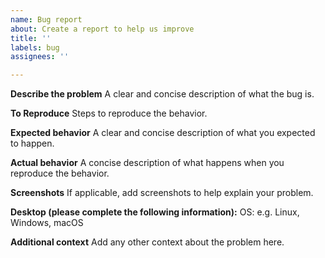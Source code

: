 ```yaml
---
name: Bug report
about: Create a report to help us improve
title: ''
labels: bug
assignees: ''

---
```


**Describe the problem**
A clear and concise description of what the bug is.

**To Reproduce**
Steps to reproduce the behavior.

**Expected behavior**
A clear and concise description of what you expected to happen.

**Actual behavior**
A concise description of what happens when you reproduce the behavior.

**Screenshots**
If applicable, add screenshots to help explain your problem.

**Desktop (please complete the following information):**
OS: e.g. Linux, Windows, macOS

**Additional context**
Add any other context about the problem here.
